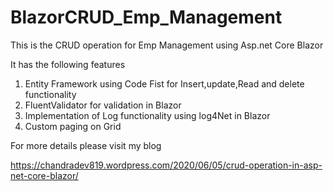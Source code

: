 # BlazorCRUD_Emp_Management
This is the CRUD operation for Emp Management using Asp.net Core Blazor 

It has the following features

1. Entity Framework using Code Fist for Insert,update,Read and delete functionality
2. FluentValidator for validation in Blazor
3. Implementation of Log functionality using log4Net in Blazor
4. Custom paging on Grid

For more details please visit my blog

https://chandradev819.wordpress.com/2020/06/05/crud-operation-in-asp-net-core-blazor/

